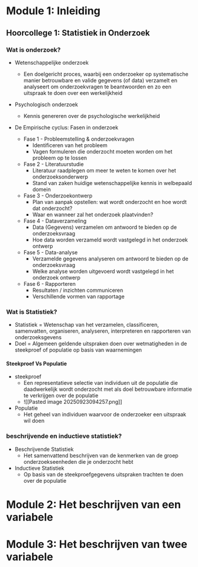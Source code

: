 # Module 1: Inleiding
## Hoorcollege 1: Statistiek in Onderzoek
### Wat is onderzoek?
- Wetenschappelijke onderzoek
	- Een doelgericht proces, waarbij een onderzoeker op systematische manier betrouwbare en valide gegevens (of data) verzamelt en analyseert om onderzoekvragen te beantwoorden en zo een uitspraak te doen over een werkelijkheid
- Psychologisch onderzoek
	- Kennis genereren over de psychologische werkelijkheid

- De Empirische cyclus: Fasen in onderzoek 
	- Fase 1 - Probleemstelling & onderzoekvragen
		- Identificeren van het probleem
		- Vagen formuleren die onderzocht moeten worden om het probleem op te lossen
	- Fase 2 - Literatuurstudie
		- Literatuur raadplegen om meer te weten te komen over het onderzoeksonderwerp
		- Stand van zaken huidige wetenschappelijke kennis in welbepaald domein
	- Fase 3 - Onderzoekontwerp
		- Plan van aanpak opstellen: wat wordt onderzocht en hoe wordt dat onderzocht? 
		- Waar en wanneer zal het onderzoek plaatvinden? 
	- Fase 4 - Dataverzameling
		- Data (Gegevens) verzamelen om antwoord te bieden op de onderzoeksvraag
		- Hoe data worden verzameld wordt vastgelegd in het onderzoek ontwerp
	- Fase 5 - Data-analyse
		- Verzamelde gegevens analyseren om antwoord te bieden op de onderzoeksvraag
		- Welke analyse worden uitgevoerd wordt vastgelegd in het onderzoek ontwerp
	- Fase 6 - Rapporteren
		- Resultaten / inzichten communiceren
		- Verschillende vormen van rapportage

### Wat is Statistiek?
- Statistiek = Wetenschap van het verzamelen, classificeren, samenvatten, organiseren, analyseren, interpreteren en rapporteren van onderzoeksgevens
- Doel = Algemeen geldende uitspraken doen over wetmatigheden in de steekproef of populatie op basis van waarnemingen

#### Steekproef Vs Populatie
- steekproef
	- Een representatieve selectie van individuen uit de populatie die daadwerkelijk wordt onderzocht met als doel betrouwbare informatie te verkrijgen over de populatie
	- ![[Pasted image 20250923094257.png]]
- Populatie
	- Het geheel van individuen waarvoor de onderzoeker een uitspraak wil doen

### beschrijvende en inductieve statistiek?
- Beschrijvende Statistiek
	- Het samenvattend beschrijven van de kenmerken van de groep onderzoekseenheden die je onderzocht hebt
- Inductieve Statistiek
	- Op basis van de steekproefgegevens uitspraken trachten te doen over de populatie
# Module 2: Het beschrijven van een variabele

# Module 3: Het beschrijven van twee variabele
